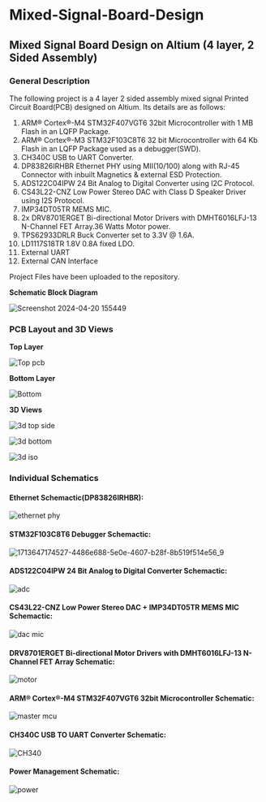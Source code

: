 # Mixed-Signal-Board-Design
## Mixed Signal Board Design on Altium (4 layer, 2 Sided Assembly)
### **General Description**
The following project is a 4 layer 2 sided assembly mixed signal Printed Circuit Board(PCB) designed on Altium. Its details are as follows:
1. ARM® Cortex®-M4 STM32F407VGT6 32bit Microcontroller with 1 MB Flash in an LQFP Package.
2. ARM® Cortex®-M3 STM32F103C8T6 32 bit Microcontroller with 64 Kb Flash in an LQFP Package used as a debugger(SWD).
3. CH340C USB to UART Converter.
4. DP83826IRHBR Ethernet PHY using MII(10/100) along with RJ-45 Connector with inbuilt Magnetics & external ESD Protection.
5. ADS122C04IPW 24 Bit Analog to Digital Converter using I2C Protocol.
6. CS43L22-CNZ Low Power Stereo DAC with Class D Speaker Driver using I2S Protocol.
7. IMP34DT05TR MEMS MIC.
8. 2x DRV8701ERGET Bi-directional Motor Drivers with DMHT6016LFJ-13 N-Channel FET Array.36 Watts Motor power.
9. TPS62933DRLR Buck Converter set to 3.3V @ 1.6A.
10. LD1117S18TR 1.8V 0.8A fixed LDO.
11. External UART
12. External CAN Interface

Project Files have been uploaded to the repository.
    
**Schematic Block Diagram**


![Screenshot 2024-04-20 155449](https://github.com/aamirabbaskhambaty/Mixed-Signal-Board-Design/assets/114267693/a7f257f4-bfe0-4880-9a89-33abeca4a05d)
### **PCB Layout and 3D Views**
**Top Layer**

![Top pcb](https://github.com/aamirabbaskhambaty/Mixed-Signal-Board-Design/assets/114267693/eb395783-029e-4d8e-8bf7-da3354ef80a0)

**Bottom Layer**


![Bottom](https://github.com/aamirabbaskhambaty/Mixed-Signal-Board-Design/assets/114267693/2d86e8a2-6f39-49ce-ac25-f39c98c8fb32)

**3D Views**


![3d top side](https://github.com/aamirabbaskhambaty/Mixed-Signal-Board-Design/assets/114267693/bd4fbf07-29f1-48f9-ba73-51c23b696a46)


![3d bottom](https://github.com/aamirabbaskhambaty/Mixed-Signal-Board-Design/assets/114267693/197f4a16-fa4d-4e31-b198-6a6bbf058fb0)


![3d iso](https://github.com/aamirabbaskhambaty/Mixed-Signal-Board-Design/assets/114267693/fdf8dc2e-17ed-420f-9cc0-9d5ac606234a)

### **Individual Schematics**
  #### **Ethernet Schemactic(DP83826IRHBR):**


  ![ethernet phy](https://github.com/aamirabbaskhambaty/Mixed-Signal-Board-Design/assets/114267693/657ceb7c-70a2-4bce-84bb-fb668229579b)




#### **STM32F103C8T6 Debugger Schemactic:**




![1713647174527-4486e688-5e0e-4607-b28f-8b519f514e56_9](https://github.com/aamirabbaskhambaty/Mixed-Signal-Board-Design/assets/114267693/7afb58aa-27a6-4d3e-8182-f441d6e9bc75)



#### **ADS122C04IPW 24 Bit Analog to Digital Converter Schemactic:**




![adc](https://github.com/aamirabbaskhambaty/Mixed-Signal-Board-Design/assets/114267693/30e200a9-5846-4c65-ade0-9dbbab738af1)



#### **CS43L22-CNZ Low Power Stereo DAC + IMP34DT05TR MEMS MIC Schemactic:**





![dac mic](https://github.com/aamirabbaskhambaty/Mixed-Signal-Board-Design/assets/114267693/f60bcb6f-0b8a-434b-b1db-139be44e302c)


#### **DRV8701ERGET Bi-directional Motor Drivers with DMHT6016LFJ-13 N-Channel FET Array Schematic:**





![motor](https://github.com/aamirabbaskhambaty/Mixed-Signal-Board-Design/assets/114267693/afaa8909-3faa-446e-8780-43b4a4835eb6)


#### **ARM® Cortex®-M4 STM32F407VGT6 32bit Microcontroller Schematic:**





![master mcu](https://github.com/aamirabbaskhambaty/Mixed-Signal-Board-Design/assets/114267693/fd90f34d-0a06-40d4-ba3f-87de1e2b8615)



#### **CH340C USB TO UART Converter Schematic:**




![CH340](https://github.com/aamirabbaskhambaty/Mixed-Signal-Board-Design/assets/114267693/0c2bade2-50ee-4477-beeb-7225833aa0cb)


#### **Power Management Schematic:**





![power](https://github.com/aamirabbaskhambaty/Mixed-Signal-Board-Design/assets/114267693/a445a72c-7148-454c-a190-7d13acb4cc11)
